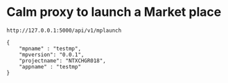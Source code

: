 # Calm proxy to launch a Market place

```
http://127.0.0.1:5000/api/v1/mplaunch
```
```
{
    "mpname" : "testmp",
    "mpversion": "0.0.1",
    "projectname": "NTXCHGR018",
    "appname" : "testmp"
}
```